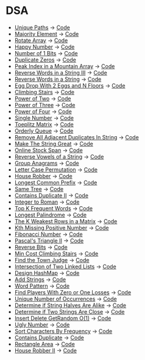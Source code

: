 # DSA

* [Unique Paths](https://leetcode.com/problems/unique-paths/) -> [Code](https://github.com/SiddheshKhedekar/DsaPracticeSolutions/blob/main/LeetCode/DSA/UniquePaths/script.py)
* [Majority Element](https://leetcode.com/problems/majority-element/) -> [Code](https://github.com/SiddheshKhedekar/DsaPracticeSolutions/blob/main/LeetCode/DSA/MajorityElement/script.py)
* [Rotate Array](https://leetcode.com/problems/rotate-array/) -> [Code](https://github.com/SiddheshKhedekar/DsaPracticeSolutions/blob/main/LeetCode/DSA/RotateArray/script.py)
* [Happy Number](https://leetcode.com/problems/happy-number/) -> [Code](https://github.com/SiddheshKhedekar/DsaPracticeSolutions/blob/main/LeetCode/DSA/HappyNumber/script.py)
* [Number of 1 Bits](https://leetcode.com/problems/number-of-1-bits/) -> [Code](https://github.com/SiddheshKhedekar/DsaPracticeSolutions/blob/main/LeetCode/DSA/Numberof1Bits/script.py)
* [Duplicate Zeros](https://leetcode.com/problems/duplicate-zeros/) -> [Code](https://github.com/SiddheshKhedekar/DsaPracticeSolutions/blob/main/LeetCode/DSA/DuplicateZeros/script.py)
* [Peak Index in a Mountain Array](https://leetcode.com/problems/peak-index-in-a-mountain-array/) -> [Code](https://github.com/SiddheshKhedekar/DsaPracticeSolutions/blob/main/LeetCode/DSA/PeakIndexinaMountainArray/script.py)
* [Reverse Words in a String III](https://leetcode.com/problems/reverse-words-in-a-string-iii/) -> [Code](https://github.com/SiddheshKhedekar/DsaPracticeSolutions/blob/main/LeetCode/DSA/ReverseWordsinaStringIII/script.py)
* [Reverse Words in a String](https://leetcode.com/problems/reverse-words-in-a-string/) -> [Code](https://github.com/SiddheshKhedekar/DsaPracticeSolutions/blob/main/LeetCode/DSA/ReverseWordsinaString/script.py)
* [Egg Drop With 2 Eggs and N Floors](https://leetcode.com/problems/egg-drop-with-2-eggs-and-n-floors/) -> [Code](https://github.com/SiddheshKhedekar/DsaPracticeSolutions/blob/main/LeetCode/DSA/EggDropWith2EggsandNFloors/script.py)
* [Climbing Stairs](https://leetcode.com/problems/climbing-stairs/) -> [Code](https://github.com/SiddheshKhedekar/DsaPracticeSolutions/blob/main/LeetCode/DSA/ClimbingStairs/script.py)
* [Power of Two](https://leetcode.com/problems/power-of-two/) -> [Code](https://github.com/SiddheshKhedekar/DsaPracticeSolutions/blob/main/LeetCode/DSA/PowerofTwo/script.py)
* [Power of Three](https://leetcode.com/problems/power-of-three/) -> [Code](https://github.com/SiddheshKhedekar/DsaPracticeSolutions/blob/main/LeetCode/DSA/PowerofThree/script.py)
* [Power of Four](https://leetcode.com/problems/power-of-four/) -> [Code](https://github.com/SiddheshKhedekar/DsaPracticeSolutions/blob/main/LeetCode/DSA/PowerofFour/script.py)
* [Single Number](https://leetcode.com/problems/single-number/) -> [Code](https://github.com/SiddheshKhedekar/DsaPracticeSolutions/blob/main/LeetCode/DSA/SingleNumber/script.py)
* [Toeplitz Matrix](https://leetcode.com/problems/toeplitz-matrix/) -> [Code](https://github.com/SiddheshKhedekar/DsaPracticeSolutions/blob/main/LeetCode/DSA/ToeplitzMatrix/script.py)
* [Orderly Queue](https://leetcode.com/problems/orderly-queue/) -> [Code](https://github.com/SiddheshKhedekar/DsaPracticeSolutions/blob/main/LeetCode/DSA/OrderlyQueue/script.py)
* [Remove All Adjacent Duplicates In String](https://leetcode.com/problems/remove-all-adjacent-duplicates-in-string/) -> [Code](https://github.com/SiddheshKhedekar/DsaPracticeSolutions/blob/main/LeetCode/DSA/RemoveAllAdjacentDuplicatesInString/script.py)
* [Make The String Great](https://leetcode.com/problems/make-the-string-great/) -> [Code](https://github.com/SiddheshKhedekar/DsaPracticeSolutions/blob/main/LeetCode/DSA/MakeTheStringGreat/script.py)
* [Online Stock Span](https://leetcode.com/problems/online-stock-span/) -> [Code](https://github.com/SiddheshKhedekar/DsaPracticeSolutions/blob/main/LeetCode/DSA/OnlineStockSpan/script.py)
* [Reverse Vowels of a String](https://leetcode.com/problems/reverse-vowels-of-a-string/) -> [Code](https://github.com/SiddheshKhedekar/DsaPracticeSolutions/blob/main/LeetCode/DSA/ReverseVowelsofaString/script.py)
* [Group Anagrams](https://leetcode.com/problems/group-anagrams/) -> [Code](https://github.com/SiddheshKhedekar/DsaPracticeSolutions/blob/main/LeetCode/DSA/GroupAnagrams/script.py)
* [Letter Case Permutation](https://leetcode.com/problems/letter-case-permutation/) -> [Code](https://github.com/SiddheshKhedekar/DsaPracticeSolutions/blob/main/LeetCode/DSA/LetterCasePermutation/script.py)
* [House Robber](https://leetcode.com/problems/house-robber/) -> [Code](https://github.com/SiddheshKhedekar/DsaPracticeSolutions/blob/main/LeetCode/DSA/HouseRobber/script.py)
* [Longest Common Prefix](https://leetcode.com/problems/longest-common-prefix/) -> [Code](https://github.com/SiddheshKhedekar/DsaPracticeSolutions/blob/main/LeetCode/DSA/LongestCommonPrefix/script.py)
* [Same Tree](https://leetcode.com/problems/same-tree/) -> [Code](https://github.com/SiddheshKhedekar/DsaPracticeSolutions/blob/main/LeetCode/DSA/SameTree/script.py)
* [Contains Duplicate II](https://leetcode.com/problems/contains-duplicate-ii/) -> [Code](https://github.com/SiddheshKhedekar/DsaPracticeSolutions/blob/main/LeetCode/DSA/ContainsDuplicateII/script.py)
* [Integer to Roman](https://leetcode.com/problems/integer-to-roman/) -> [Code](https://github.com/SiddheshKhedekar/DsaPracticeSolutions/blob/main/LeetCode/DSA/IntegertoRoman/script.py)
* [Top K Frequent Words](https://leetcode.com/problems/top-k-frequent-words/) -> [Code](https://github.com/SiddheshKhedekar/DsaPracticeSolutions/blob/main/LeetCode/DSA/TopKFrequentWords/script.py)
* [Longest Palindrome](https://leetcode.com/problems/longest-palindrome/) -> [Code](https://github.com/SiddheshKhedekar/DsaPracticeSolutions/blob/main/LeetCode/DSA/LongestPalindrome/script.py)
* [The K Weakest Rows in a Matrix](https://leetcode.com/problems/the-k-weakest-rows-in-a-matrix/) -> [Code](https://github.com/SiddheshKhedekar/DsaPracticeSolutions/blob/main/LeetCode/DSA/TheKWeakestRowsinaMatrix/script.py)
* [Kth Missing Positive Number](https://leetcode.com/problems/kth-missing-positive-number/) -> [Code](https://github.com/SiddheshKhedekar/DsaPracticeSolutions/blob/main/LeetCode/DSA/KthMissingPositiveNumber/script.py)
* [Fibonacci Number](https://leetcode.com/problems/fibonacci-number/) -> [Code](https://github.com/SiddheshKhedekar/DsaPracticeSolutions/blob/main/LeetCode/DSA/FibonacciNumber/script.py)
* [Pascal's Triangle II](https://leetcode.com/problems/pascals-triangle-ii/) -> [Code](https://github.com/SiddheshKhedekar/DsaPracticeSolutions/blob/main/LeetCode/DSA/PascalsTriangleII/script.py)
* [Reverse Bits](https://leetcode.com/problems/reverse-bits/) -> [Code](https://github.com/SiddheshKhedekar/DsaPracticeSolutions/blob/main/LeetCode/DSA/ReverseBits/script.py)
* [Min Cost Climbing Stairs](https://leetcode.com/problems/min-cost-climbing-stairs/) -> [Code](https://github.com/SiddheshKhedekar/DsaPracticeSolutions/blob/main/LeetCode/DSA/MinCostClimbingStairs/script.py)
* [Find the Town Judge](https://leetcode.com/problems/find-the-town-judge/) -> [Code](https://github.com/SiddheshKhedekar/DsaPracticeSolutions/blob/main/LeetCode/DSA/FindtheTownJudge/script.py)
* [Intersection of Two Linked Lists](https://leetcode.com/problems/intersection-of-two-linked-lists/) -> [Code](https://github.com/SiddheshKhedekar/DsaPracticeSolutions/blob/main/LeetCode/DSA/IntersectionofTwoLinkedLists/script.py)
* [Design HashMap](https://leetcode.com/problems/design-hashmap/) -> [Code](https://github.com/SiddheshKhedekar/DsaPracticeSolutions/blob/main/LeetCode/DSA/DesignHashMap/script.py)
* [Add Strings](https://leetcode.com/problems/add-strings/) -> [Code](https://github.com/SiddheshKhedekar/DsaPracticeSolutions/blob/main/LeetCode/DSA/AddStrings/script.py)
* [Word Pattern](https://leetcode.com/problems/word-pattern/) -> [Code](https://github.com/SiddheshKhedekar/DsaPracticeSolutions/blob/main/LeetCode/DSA/WordPattern/script.py)
* [Find Players With Zero or One Losses](https://leetcode.com/problems/find-players-with-zero-or-one-losses/) -> [Code](https://github.com/SiddheshKhedekar/DsaPracticeSolutions/blob/main/LeetCode/DSA/FindPlayersWithZeroorOneLosses/script.py)
* [Unique Number of Occurrences](https://leetcode.com/problems/unique-number-of-occurrences/) -> [Code](https://github.com/SiddheshKhedekar/DsaPracticeSolutions/blob/main/LeetCode/DSA/UniqueNumberofOccurrences/script.py)
* [Determine if String Halves Are Alike](https://leetcode.com/problems/determine-if-string-halves-are-alike/) -> [Code](https://github.com/SiddheshKhedekar/DsaPracticeSolutions/blob/main/LeetCode/DSA/DetermineifStringHalvesAreAlike/script.py)
* [Determine if Two Strings Are Close](https://leetcode.com/problems/determine-if-two-strings-are-close/) -> [Code](https://github.com/SiddheshKhedekar/DsaPracticeSolutions/blob/main/LeetCode/DSA/DetermineifTwoStringsAreClose/script.py)
* [Insert Delete GetRandom O(1)](https://leetcode.com/problems/insert-delete-getrandom-o1/) -> [Code](https://github.com/SiddheshKhedekar/DsaPracticeSolutions/blob/main/LeetCode/DSA/InsertDeleteGetRandomO(1)/script.py)
* [Ugly Number](https://leetcode.com/problems/ugly-number/) -> [Code](https://github.com/SiddheshKhedekar/DsaPracticeSolutions/blob/main/LeetCode/DSA/UglyNumber/script.py)
* [Sort Characters By Frequency](https://leetcode.com/problems/sort-characters-by-frequency/) -> [Code](https://github.com/SiddheshKhedekar/DsaPracticeSolutions/blob/main/LeetCode/DSA/SortCharactersByFrequency/script.py)
* [Contains Duplicate](https://leetcode.com/problems/contains-duplicate/) -> [Code](https://github.com/SiddheshKhedekar/DsaPracticeSolutions/blob/main/LeetCode/DSA/ContainsDuplicate/script.py)
* [Rectangle Area](https://leetcode.com/problems/rectangle-area/) -> [Code](https://github.com/SiddheshKhedekar/DsaPracticeSolutions/blob/main/LeetCode/DSA/RectangleArea/script.py)
* [House Robber II](https://leetcode.com/problems/house-robber-ii/) -> [Code](https://github.com/SiddheshKhedekar/DsaPracticeSolutions/blob/main/LeetCode/DSA/HouseRobberII/script.py)